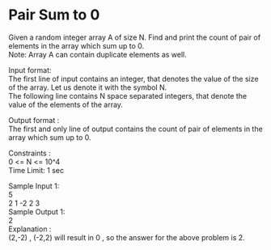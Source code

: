 # Pair Sum to 0




Given a random integer array A of size N. Find and print the count of pair of elements in the array which sum up to 0.           
Note: Array A can contain duplicate elements as well.             

Input format:               
The first line of input contains an integer, that denotes the value of the size of the array. Let us denote it with the symbol N.                  
The following line contains N space separated integers, that denote the value of the elements of the array.             

Output format :             
The first and only line of output contains the count of pair of elements in the array which sum up to 0.                   

Constraints :                  
0 <= N <= 10^4               
Time Limit: 1 sec                 

Sample Input 1:               
5                
2 1 -2 2 3              
Sample Output 1:                    
2               
Explanation :                   
(2,-2) , (-2,2) will result in 0 , so the answer for the above problem is 2.                       
